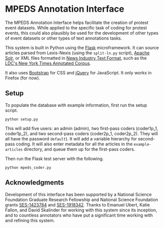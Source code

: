 # MPEDS Annotation Interface

The MPEDS Annotation Interface helps facilitate the creation of protest event datasets. While applied to the specific task of coding for protest events, this could also plausibly be used for the development of other types of event datasets or other types of text annotations tasks. 

This system is built in Python using the [Flask](http://flask.pocoo.org/) microframework. It can source articles parsed from Lexis-Nexis (using the `split-ln.py` script), [Apache Solr](http://lucene.apache.org/solr/), or XML files formatted in [News Industry Text Format](http://www.nitf.org/), such as the [LDC's New York Times Annotated Corpus](https://catalog.ldc.upenn.edu/LDC2008T19). 

It also uses [Bootstrap](http://getbootstrap.com/) for CSS and [jQuery](https://jquery.com/) for JavaScript. It only works in Firefox (for now).

## Setup

To populate the database with example information, first run the setup script.

    python setup.py

This will add five users: an admin (admin), two first-pass coders (coder1p\_1, coder1p\_2), and two second-pass coders (coder2p\_1, coder2p\_2). They will  all have the password `default`). It will add a variable hierarchy for second-pass coding. It will also enter metadata for all the articles in the `example-articles` directory, and queue them up for the first-pass coders.

Then run the Flask test server with the following.

    python mpeds_coder.py

## Acknowledgments

Development of this interface has been supported by a National Science Foundation Graduate Research Fellowship and National Science Foundation grants [SES-1423784](http://www.nsf.gov/awardsearch/showAward?AWD_ID=1423784) and [SES-1918342](https://www.nsf.gov/awardsearch/showAward?AWD_ID=1918342). Thanks to Emanuel Ubert, Katie Fallon, and David Skalinder for working with this system since its inception, and to countless annotators who have put a significant time working with and refining this system.
